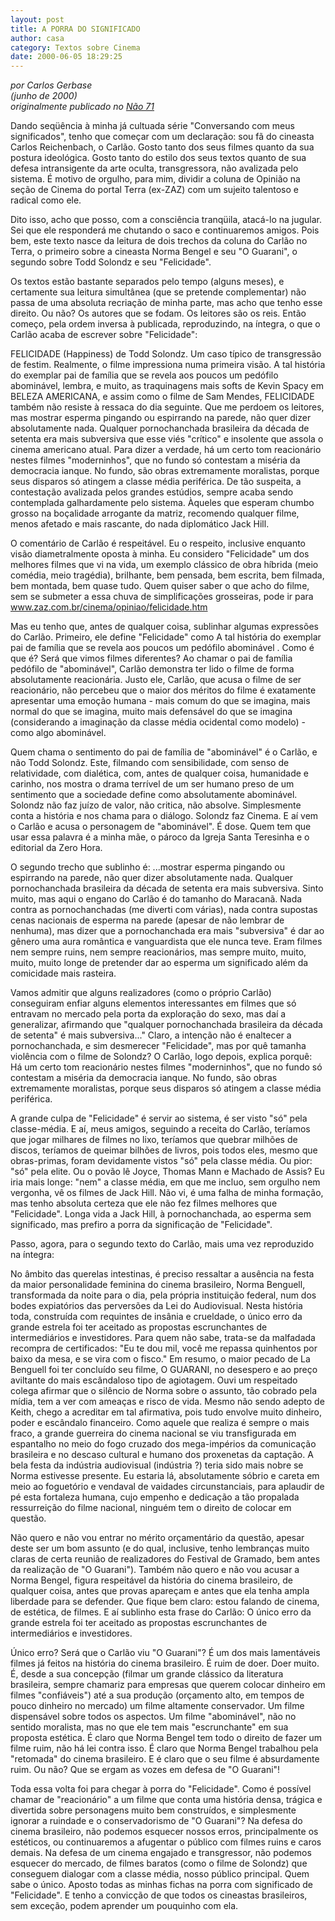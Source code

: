 ```yaml
---
layout: post
title: A PORRA DO SIGNIFICADO
author: casa
category: Textos sobre Cinema
date: 2000-06-05 18:29:25
---
```

*por Carlos Gerbase*\
*(junho de 2000)*\
*originalmente publicado no [Não 71](https://www.nao-til.com.br/nao-71/textos/porra.html)*

Dando seqüência à minha já cultuada série "Conversando com meus significados", tenho que começar com um declaração: sou fã do cineasta Carlos Reichenbach, o Carlão. Gosto tanto dos seus filmes quanto da sua postura ideológica. Gosto tanto do estilo dos seus textos quanto de sua defesa intransigente da arte oculta, transgressora, não avalizada pelo sistema. É motivo de orgulho, para mim, dividir a coluna de Opinião na seção de Cinema do portal Terra (ex-ZAZ) com um sujeito talentoso e radical como ele.

Dito isso, acho que posso, com a consciência tranqüila, atacá-lo na jugular. Sei que ele responderá me chutando o saco e continuaremos amigos. Pois bem, este texto nasce da leitura de dois trechos da coluna do Carlão no Terra, o primeiro sobre a cineasta Norma Bengel e seu "O Guarani", o segundo sobre Todd Solondz e seu "Felicidade".

Os textos estão bastante separados pelo tempo (alguns meses), e certamente sua leitura simultânea (que se pretende complementar) não passa de uma absoluta recriação de minha parte, mas acho que tenho esse direito. Ou não? Os autores que se fodam. Os leitores são os reis. Então começo, pela ordem inversa à publicada, reproduzindo, na íntegra, o que o Carlão acaba de escrever sobre "Felicidade":

FELICIDADE (Happiness) de Todd Solondz. Um caso típico de transgressão de festim. Realmente, o filme impressiona numa primeira visão. A tal história do exemplar pai de família que se revela aos poucos um pedófilo abominável, lembra, e muito, as traquinagens mais softs de Kevin Spacy em BELEZA AMERICANA, e assim como o filme de Sam Mendes, FELICIDADE também não resiste à ressaca do dia seguinte. Que me perdoem os leitores, mas mostrar esperma pingando ou espirrando na parede, não quer dizer absolutamente nada. Qualquer pornochanchada brasileira da década de setenta era mais subversiva que esse viés "crítico" e insolente que assola o cinema americano atual. Para dizer a verdade, há um certo tom reacionário nestes filmes "moderninhos", que no fundo só contestam a miséria da democracia ianque. No fundo, são obras extremamente moralistas, porque seus disparos só atingem a classe média periférica. De tão suspeita, a contestação avalizada pelos grandes estúdios, sempre acaba sendo contemplada galhardamente pelo sistema. Àqueles que esperam chumbo grosso na boçalidade arrogante da matriz, recomendo qualquer filme, menos afetado e mais rascante, do nada diplomático Jack Hill.

O comentário de Carlão é respeitável. Eu o respeito, inclusive enquanto visão diametralmente oposta à minha. Eu considero "Felicidade" um dos melhores filmes que vi na vida, um exemplo clássico de obra híbrida (meio comédia, meio tragédia), brilhante, bem pensada, bem escrita, bem filmada, bem montada, bem quase tudo. Quem quiser saber o que acho do filme, sem se submeter a essa chuva de simplificações grosseiras, pode ir para www.zaz.com.br/cinema/opiniao/felicidade.htm

Mas eu tenho que, antes de qualquer coisa, sublinhar algumas expressões do Carlão. Primeiro, ele define "Felicidade" como A tal história do exemplar pai de família que se revela aos poucos um pedófilo abominável . Como é que é? Será que vimos filmes diferentes? Ao chamar o pai de família pedófilo de "abominável", Carlão demonstra ter lido o filme de forma absolutamente reacionária. Justo ele, Carlão, que acusa o filme de ser reacionário, não percebeu que o maior dos méritos do filme é exatamente apresentar uma emoção humana - mais comum do que se imagina, mais normal do que se imagina, muito mais defensável do que se imagina (considerando a imaginação da classe média ocidental como modelo) - como algo abominável.

Quem chama o sentimento do pai de família de "abominável" é o Carlão, e não Todd Solondz. Este, filmando com sensibilidade, com senso de relatividade, com dialética, com, antes de qualquer coisa, humanidade e carinho, nos mostra o drama terrível de um ser humano preso de um sentimento que a sociedade define como absolutamente abominável. Solondz não faz juízo de valor, não critica, não absolve. Simplesmente conta a história e nos chama para o diálogo. Solondz faz Cinema. E aí vem o Carlão e acusa o personagem de "abominável". É dose. Quem tem que usar essa palavra é a minha mãe, o pároco da Igreja Santa Teresinha e o editorial da Zero Hora.

O segundo trecho que sublinho é: ...mostrar esperma pingando ou espirrando na parede, não quer dizer absolutamente nada. Qualquer pornochanchada brasileira da década de setenta era mais subversiva. Sinto muito, mas aqui o engano do Carlão é do tamanho do Maracanã. Nada contra as pornochanchadas (me diverti com várias), nada contra supostas cenas nacionais de esperma na parede (apesar de não lembrar de nenhuma), mas dizer que a pornochanchada era mais "subversiva" é dar ao gênero uma aura romântica e vanguardista que ele nunca teve. Eram filmes nem sempre ruins, nem sempre reacionários, mas sempre muito, muito, muito, muito longe de pretender dar ao esperma um significado além da comicidade mais rasteira.

Vamos admitir que alguns realizadores (como o próprio Carlão) conseguiram enfiar alguns elementos interessantes em filmes que só entravam no mercado pela porta da exploração do sexo, mas daí a generalizar, afirmando que "qualquer pornochanchada brasileira da década de setenta" é mais subversiva..." Claro, a intenção não é enaltecer a pornochanchada, e sim desmerecer "Felicidade", mas por quê tamanha violência com o filme de Solondz? O Carlão, logo depois, explica porquê: Há um certo tom reacionário nestes filmes "moderninhos", que no fundo só contestam a miséria da democracia ianque. No fundo, são obras extremamente moralistas, porque seus disparos só atingem a classe média periférica.

A grande culpa de "Felicidade" é servir ao sistema, é ser visto "só" pela classe-média. E aí, meus amigos, seguindo a receita do Carlão, teríamos que jogar milhares de filmes no lixo, teríamos que quebrar milhões de discos, teríamos de queimar bilhões de livros, pois todos eles, mesmo que obras-primas, foram devidamente vistos "só" pela classe média. Ou pior: "só" pela elite. Ou o povão lê Joyce, Thomas Mann e Machado de Assis? Eu iria mais longe: "nem" a classe média, em que me incluo, sem orgulho nem vergonha, vê os filmes de Jack Hill. Não vi, é uma falha de minha formação, mas tenho absoluta certeza que ele não fez filmes melhores que "Felicidade". Longa vida a Jack Hill, à pornochanchada, ao esperma sem significado, mas prefiro a porra da significação de "Felicidade".

Passo, agora, para o segundo texto do Carlão, mais uma vez reproduzido na íntegra:

No âmbito das querelas intestinas, é preciso ressaltar a ausência na festa da maior personalidade feminina do cinema brasileiro, Norma Benguell, transformada da noite para o dia, pela própria instituição federal, num dos bodes expiatórios das perversões da Lei do Audiovisual. Nesta história toda, construída com requintes de insânia e crueldade, o único erro da grande estrela foi ter aceitado as propostas escrunchantes de intermediários e investidores. Para quem não sabe, trata-se da malfadada recompra de certificados: "Eu te dou mil, você me repassa quinhentos por baixo da mesa, e se vira com o fisco." Em resumo, o maior pecado de La Benguell foi ter concluído seu filme, O GUARANI, no desespero e ao preço aviltante do mais escândaloso tipo de agiotagem. Ouvi um respeitado colega afirmar que o silêncio de Norma sobre o assunto, tão cobrado pela mídia, tem a ver com ameaças e risco de vida. Mesmo não sendo adepto de Keith, chego a acreditar em tal afirmativa, pois tudo envolve muito dinheiro, poder e escândalo financeiro. Como aquele que realiza é sempre o mais fraco, a grande guerreira do cinema nacional se viu transfigurada em espantalho no meio do fogo cruzado dos mega-impérios da comunicação brasileira e no descaso cultural e humano dos proxenetas da captação. A bela festa da indústria audiovisual (indústria ?) teria sido mais nobre se Norma estivesse presente. Eu estaria lá, absolutamente sóbrio e careta em meio ao foguetório e vendaval de vaidades circunstanciais, para aplaudir de pé esta fortaleza humana, cujo empenho e dedicação a tão propalada ressurreição do filme nacional, ninguém tem o direito de colocar em questão.

Não quero e não vou entrar no mérito orçamentário da questão, apesar deste ser um bom assunto (e do qual, inclusive, tenho lembranças muito claras de certa reunião de realizadores do Festival de Gramado, bem antes da realização de "O Guarani"). Também não quero e não vou acusar a Norma Bengel, figura respeitável da história do cinema brasileiro, de qualquer coisa, antes que provas apareçam e antes que ela tenha ampla liberdade para se defender. Que fique bem claro: estou falando de cinema, de estética, de filmes. E aí sublinho esta frase do Carlão: O único erro da grande estrela foi ter aceitado as propostas escrunchantes de intermediários e investidores.

Único erro? Será que o Carlão viu "O Guarani"? É um dos mais lamentáveis filmes já feitos na história do cinema brasileiro. É ruim de doer. Doer muito. É, desde a sua concepção (filmar um grande clássico da literatura brasileira, sempre chamariz para empresas que querem colocar dinheiro em filmes "confiáveis") até a sua produção (orçamento alto, em tempos de pouco dinheiro no mercado) um filme altamente conservador. Um filme dispensável sobre todos os aspectos. Um filme "abominável", não no sentido moralista, mas no que ele tem mais "escrunchante" em sua proposta estética. É claro que Norma Bengel tem todo o direito de fazer um filme ruim, não há lei contra isso. É claro que Norma Bengel trabalhou pela "retomada" do cinema brasileiro. E é claro que o seu filme é absurdamente ruim. Ou não? Que se ergam as vozes em defesa de "O Guarani"!

Toda essa volta foi para chegar à porra do "Felicidade". Como é possível chamar de "reacionário" a um filme que conta uma história densa, trágica e divertida sobre personagens muito bem construídos, e simplesmente ignorar a ruindade e o conservadorismo de "O Guarani"? Na defesa do cinema brasileiro, não podemos esquecer nossos erros, principalmente os estéticos, ou continuaremos a afugentar o público com filmes ruins e caros demais. Na defesa de um cinema engajado e transgressor, não podemos esquecer do mercado, de filmes baratos (como o filme de Solondz) que conseguem dialogar com a classe média, nosso público principal. Quem sabe o único. Aposto todas as minhas fichas na porra com significado de "Felicidade". E tenho a convicção de que todos os cineastas brasileiros, sem exceção, podem aprender um pouquinho com ela.